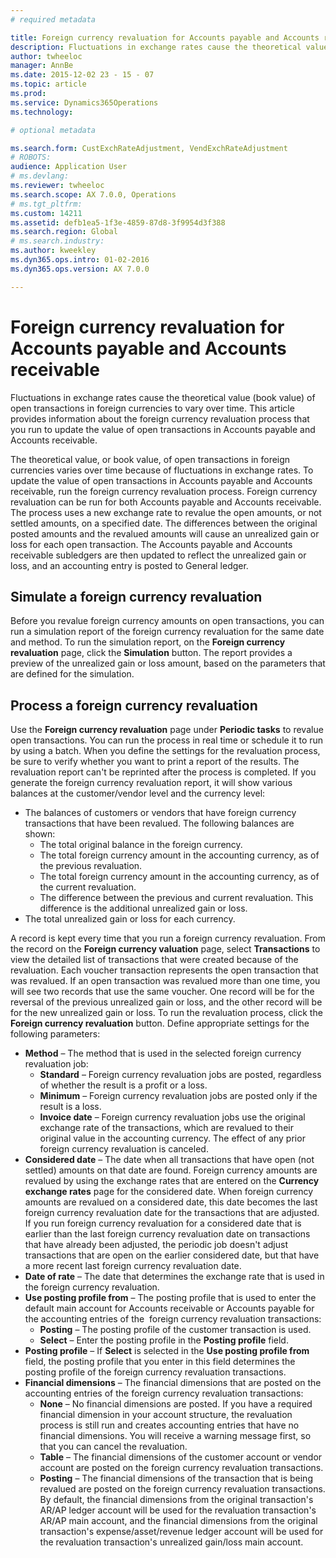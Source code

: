 ```yaml
---
# required metadata

title: Foreign currency revaluation for Accounts payable and Accounts receivable
description: Fluctuations in exchange rates cause the theoretical value (book value) of open transactions in foreign currencies to vary over time. This article provides information about the foreign currency revaluation process that you run to update the value of open transactions in Accounts payable and Accounts receivable. 
author: twheeloc
manager: AnnBe
ms.date: 2015-12-02 23 - 15 - 07
ms.topic: article
ms.prod: 
ms.service: Dynamics365Operations
ms.technology: 

# optional metadata

ms.search.form: CustExchRateAdjustment, VendExchRateAdjustment
# ROBOTS: 
audience: Application User
# ms.devlang: 
ms.reviewer: twheeloc
ms.search.scope: AX 7.0.0, Operations
# ms.tgt_pltfrm: 
ms.custom: 14211
ms.assetid: defb1ea5-1f3e-4859-87d8-3f9954d3f388
ms.search.region: Global
# ms.search.industry: 
ms.author: kweekley
ms.dyn365.ops.intro: 01-02-2016
ms.dyn365.ops.version: AX 7.0.0

---
```


# Foreign currency revaluation for Accounts payable and Accounts receivable

Fluctuations in exchange rates cause the theoretical value (book value) of open transactions in foreign currencies to vary over time. This article provides information about the foreign currency revaluation process that you run to update the value of open transactions in Accounts payable and Accounts receivable. 

The theoretical value, or book value, of open transactions in foreign currencies varies over time because of fluctuations in exchange rates. To update the value of open transactions in Accounts payable and Accounts receivable, run the foreign currency revaluation process. Foreign currency revaluation can be run for both Accounts payable and Accounts receivable. The process uses a new exchange rate to revalue the open amounts, or not settled amounts, on a specified date. The differences between the original posted amounts and the revalued amounts will cause an unrealized gain or loss for each open transaction. The Accounts payable and Accounts receivable subledgers are then updated to reflect the unrealized gain or loss, and an accounting entry is posted to General ledger.

## Simulate a foreign currency revaluation
Before you revalue foreign currency amounts on open transactions, you can run a simulation report of the foreign currency revaluation for the same date and method. To run the simulation report, on the **Foreign currency revaluation** page, click the **Simulation** button. The report provides a preview of the unrealized gain or loss amount, based on the parameters that are defined for the simulation.

## Process a foreign currency revaluation
Use the **Foreign currency revaluation** page under **Periodic tasks** to revalue open transactions. You can run the process in real time or schedule it to run by using a batch. When you define the settings for the revaluation process, be sure to verify whether you want to print a report of the results. The revaluation report can't be reprinted after the process is completed. If you generate the foreign currency revaluation report, it will show various balances at the customer/vendor level and the currency level:

-   The balances of customers or vendors that have foreign currency transactions that have been revalued. The following balances are shown:
    -   The total original balance in the foreign currency.
    -   The total foreign currency amount in the accounting currency, as of the previous revaluation.
    -   The total foreign currency amount in the accounting currency, as of the current revaluation.
    -   The difference between the previous and current revaluation. This difference is the additional unrealized gain or loss.
-   The total unrealized gain or loss for each currency.

A record is kept every time that you run a foreign currency revaluation. From the record on the **Foreign currency valuation** page, select **Transactions** to view the detailed list of transactions that were created because of the revaluation. Each voucher transaction represents the open transaction that was revalued. If an open transaction was revalued more than one time, you will see two records that use the same voucher. One record will be for the reversal of the previous unrealized gain or loss, and the other record will be for the new unrealized gain or loss. To run the revaluation process, click the **Foreign currency revaluation** button. Define appropriate settings for the following parameters:

-   **Method** – The method that is used in the selected foreign currency revaluation job:
    -   **Standard** – Foreign currency revaluation jobs are posted, regardless of whether the result is a profit or a loss.
    -   **Minimum** – Foreign currency revaluation jobs are posted only if the result is a loss.
    -   **Invoice date** – Foreign currency revaluation jobs use the original exchange rate of the transactions, which are revalued to their original value in the accounting currency. The effect of any prior foreign currency revaluation is canceled.
-   **Considered date** – The date when all transactions that have open (not settled) amounts on that date are found. Foreign currency amounts are revalued by using the exchange rates that are entered on the **Currency exchange rates** page for the considered date. When foreign currency amounts are revalued on a considered date, this date becomes the last foreign currency revaluation date for the transactions that are adjusted. If you run foreign currency revaluation for a considered date that is earlier than the last foreign currency revaluation date on transactions that have already been adjusted, the periodic job doesn't adjust transactions that are open on the earlier considered date, but that have a more recent last foreign currency revaluation date.
-   **Date of rate** – The date that determines the exchange rate that is used in the foreign currency revaluation.
-   **Use posting profile from** – The posting profile that is used to enter the default main account for Accounts receivable or Accounts payable for the accounting entries of the  foreign currency revaluation transactions:
    -   **Posting** – The posting profile of the customer transaction is used.
    -   **Select** – Enter the posting profile in the **Posting profile** field.
-   **Posting profile** – If **Select** is selected in the **Use posting profile from** field, the posting profile that you enter in this field determines the posting profile of the foreign currency revaluation transactions.
-   **Financial dimensions** – The financial dimensions that are posted on the accounting entries of the foreign currency revaluation transactions:
    -   **None** – No financial dimensions are posted. If you have a required financial dimension in your account structure, the revaluation process is still run and creates accounting entries that have no financial dimensions. You will receive a warning message first, so that you can cancel the revaluation.
    -   **Table** – The financial dimensions of the customer account or vendor account are posted on the foreign currency revaluation transactions.
    -   **Posting** – The financial dimensions of the transaction that is being revalued are posted on the foreign currency revaluation transactions. By default, the financial dimensions from the original transaction's AR/AP ledger account will be used for the revaluation transaction's AR/AP main account, and the financial dimensions from the original transaction's expense/asset/revenue ledger account will be used for the revaluation transaction's unrealized gain/loss main account.


